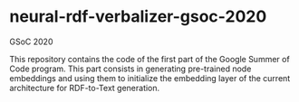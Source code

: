 # neural-rdf-verbalizer-gsoc-2020
GSoC 2020 

This repository contains the code of the first part of the Google Summer of Code program. This part consists in generating pre-trained node embeddings and using them to initialize the embedding layer of the current architecture for RDF-to-Text generation.


